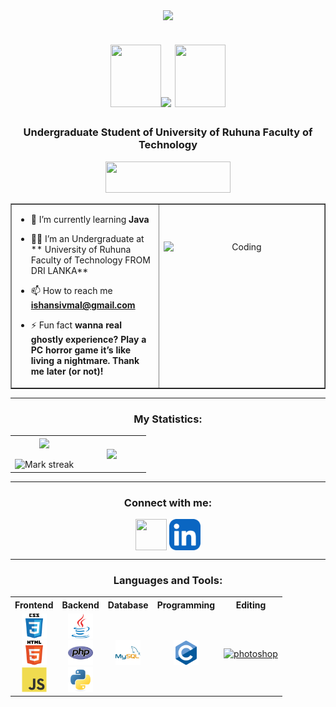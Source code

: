 <p align="center"><picture align="center"><img align="center" src = "https://github.com/7oSkaaa/7oSkaaa/blob/main/Images/about_me.gif?raw=true" width = 50px></picture></p>
<h1 align="center"><img height="100" width="81" src="https://github.com/JayantGoel001/JayantGoel001/blob/master/WEBP/left.webp"><img id="typing-text" src="https://readme-typing-svg.herokuapp.com?color=%2336BCF7&size=35&center=true&vCenter=true&width=650&height=100&lines=Hi+%F0%9F%91%8B%2C+I'm+Ishan+Sivmal">
<img height="100" width="81" src="https://github.com/JayantGoel001/JayantGoel001/blob/master/WEBP/right.webp"></h1>
<h3 align="center">Undergraduate Student of University of Ruhuna  Faculty of Technology </h3>
<p align="center">
  <img src="https://komarev.com/ghpvc/?username=ishansivmal&label=Profile%20views&color=0e75b6&style=flat" width="200" height="50" />
</p>


<table align="center" border="none" border="0">
<tr border="none">
<td width="50%" align="left">
 
- 🌱 I’m currently learning **Java**

- 🧑‍🎓 I’m an Undergraduate at ** University of Ruhuna  Faculty of Technology FROM DRI LANKA**


- 📫 How to reach me **ishansivmal@gmail.com**
  
- ⚡ Fun fact **wanna real ghostly experience? Play a PC horror game it’s like living a nightmare. Thank me later (or not)!**

</td>
<td width="50%" align="center">
<img align="center" alt="Coding" width="250" height="150" src="https://media2.giphy.com/media/v1.Y2lkPTc5MGI3NjExb2dpdmdtN3B4dXQ3aHZjang0bnE5dG1lcng2NXl1ZHE5aXo1Y29lYyZlcD12MV9pbnRlcm5hbF9naWZfYnlfaWQmY3Q9Zw/bAQH7WXKqtIBrPs7sR/giphy.webp" style="display:block; overflow:hidden;"/>




<h3 align="center">
  
</h3>

  
  </td>
</tr>
</table>

---

<h3 align="center">My Statistics:</h3>

<p align="center">
<table align="center">
<tr border="none">
<td width="50%" align="center">
  
  <img  align="center"  src="https://github-readme-stats.vercel.app/api?username=ishansivmal&theme=dark&show_icons=true&count_private=true" />
  <br></br>
  <img  title="🔥 Get streak stats for your profile at git.io/streak-stats" alt="Mark streak" src="https://github-readme-streak-stats.herokuapp.com/?user=ishansivmal&theme=dark&hide_border=false" /> 
</td>
<td width="50%" align="center">

  <img  align="center"  src="https://github-readme-stats.anuraghazra1.vercel.app/api/top-langs/?username=ishansivmal&theme=dark&hide_border=false&no-bg=true&no-frame=true&langs_count=10"/>
  
  </td>
</tr>
</table>


---

<h3 align="center">Connect with me:</h3>
<p align="center">
<a href="https://www.facebook.com/ishan.sivmal?mibextid=ZbWKwL" target="blank"><img align="center" src="https://raw.githubusercontent.com/rahuldkjain/github-profile-readme-generator/master/src/images/icons/Social/facebook.svg"  height="50" width="50" /></a>
<a href="https://www.linkedin.com/in/ishan-sivmal-9a8035298?utm_source=share&utm_campaign=share_via&utm_content=profile&utm_medium=android_app" target="blank"><img align="center" src="https://github.com/tandpfun/skill-icons/blob/main/icons/LinkedIn.svg"  height="50" width="50" /></a>



</p>

---

<h3 align="center">Languages and Tools:</h3>


<table align="center">
  <tr>
    <th>Frontend</th>
    <th>Backend</th>
    <th>Database</th>
    <th>Programming</th>
    <th>Editing</th>
  </tr>
  <tr>
    <td align="center">
      <a href="https://www.w3schools.com/css/" target="_blank" rel="noreferrer">
        <img src="https://raw.githubusercontent.com/devicons/devicon/master/icons/css3/css3-original-wordmark.svg" alt="css3" width="40" height="40"/>
      </a><br>
      <a href="https://www.w3.org/html/" target="_blank" rel="noreferrer">
        <img src="https://raw.githubusercontent.com/devicons/devicon/master/icons/html5/html5-original-wordmark.svg" alt="html5" width="40" height="40"/>
      </a><br>
      <a href="https://developer.mozilla.org/en-US/docs/Web/JavaScript" target="_blank" rel="noreferrer">
        <img src="https://raw.githubusercontent.com/devicons/devicon/master/icons/javascript/javascript-original.svg" alt="javascript" width="40" height="40"/>
      </a>
    </td>
    <td align="center">
      <a href="https://www.java.com" target="_blank" rel="noreferrer">
        <img src="https://raw.githubusercontent.com/devicons/devicon/master/icons/java/java-original.svg" alt="java" width="40" height="40"/>
      </a><br>
      <a href="https://www.php.net" target="_blank" rel="noreferrer">
        <img src="https://raw.githubusercontent.com/devicons/devicon/master/icons/php/php-original.svg" alt="php" width="40" height="40"/>
      </a><br>
      <a href="https://www.python.org" target="_blank" rel="noreferrer">
        <img src="https://raw.githubusercontent.com/devicons/devicon/master/icons/python/python-original.svg" alt="python" width="40" height="40"/>
      </a>
    </td>
    <td align="center">
      <a href="https://www.mysql.com/" target="_blank" rel="noreferrer">
        <img src="https://raw.githubusercontent.com/devicons/devicon/master/icons/mysql/mysql-original-wordmark.svg" alt="mysql" width="40" height="40"/>
      </a>
    </td>
    <td align="center">
      <a href="https://www.cprogramming.com/" target="_blank" rel="noreferrer">
        <img src="https://raw.githubusercontent.com/devicons/devicon/master/icons/c/c-original.svg" alt="c" width="40" height="40"/>
      </a>
    </td>
    <td align="center">
      <a href="https://www.photoshop.com/en" target="_blank" rel="noreferrer">
        <img src="https://github.com/Scar1109/skill-icons/blob/Scar1109/icons/Photoshop.svg" alt="photoshop" width="50" height="50"/>
      </a>
    </td>

    
  </tr>
</table>







